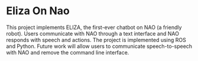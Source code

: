 # Eliza On Nao

This project implements ELIZA, the first-ever chatbot on NAO (a friendly robot ). Users communicate with NAO through a text interface and NAO responds with speech and actions. 
The project is implemented using ROS and Python. Future work will allow users to communicate speech-to-speech with NAO and remove the command line interface.
 
 
